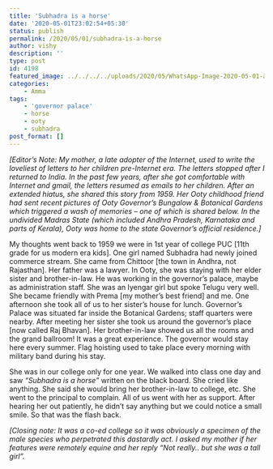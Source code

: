 ```yaml
---
title: 'Subhadra is a horse'
date: '2020-05-01T23:02:54+05:30'
status: publish
permalink: /2020/05/01/subhadra-is-a-horse
author: vishy
description: ''
type: post
id: 4198
featured_image: ../../../../uploads/2020/05/WhatsApp-Image-2020-05-01-at-10.55.36-AM.jpeg
categories: 
    - Amma
tags:
    - 'governor palace'
    - horse
    - ooty
    - subhadra
post_format: []
---
```

*\[Editor’s Note: My mother, a late adopter of the Internet, used to write the loveliest of letters to her children pre-Internet era. The letters stopped after I returned to India. In the past few years, after she got comfortable with Internet and gmail, the letters resumed as emails to her children. After an extended hiatus, she shared this story from 1959. Her Ooty childhood friend had sent recent pictures of Ooty Governor’s Bungalow &amp; Botanical Gardens which triggered a wash of memories – one of which is shared below. In the undivided Madras State (which included Andhra Pradesh, Karnataka and parts of Kerala), Ooty was home to the state Governor’s official residence.\]*

My thoughts went back to 1959 we were in 1st year of college PUC \[11th grade for us modern era kids\]. One girl named Subhadra had newly joined commerce stream. She came from Chittoor \[the town in Andhra, not Rajasthan\]. Her father was a lawyer. In Ooty, she was staying with her elder sister and brother-in-law. He was working in the governor’s palace, maybe as administration staff. She was an Iyengar girl but spoke Telugu very well. She became friendly with Prema \[my mother’s best friend\] and me. One afternoon she took all of us to her sister’s house for lunch. Governor’s Palace was situated far inside the Botanical Gardens; staff quarters were nearby. After meeting her sister she took us around the governor’s place \[now called Raj Bhavan\]. Her brother-in-law showed us all the rooms and the grand ballroom! It was a great experience. The governor would stay here every summer. Flag hoisting used to take place every morning with military band during his stay.

She was in our college only for one year. We walked into class one day and saw *“Subhadra is a horse”* written on the black board. She cried like anything. She said she would bring her brother-in-law to college, etc. She went to the principal to complain. All of us went with her as support. After hearing her out patiently, he didn’t say anything but we could notice a small smile. So that was the flash back.

*\[Closing note: It was a co-ed college so it was obviously a specimen of the male species who perpetrated this dastardly act. I asked my mother if her features were remotely equine and her reply “Not really.. but she was a tall girl”.*